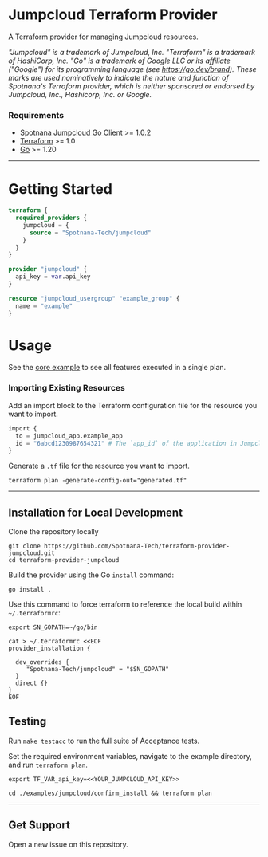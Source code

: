 # Jumpcloud Terraform Provider
A Terraform provider for managing Jumpcloud resources.

_"Jumpcloud" is a trademark of Jumpcloud, Inc.
"Terraform" is a trademark of HashiCorp, Inc.
"Go" is a trademark of Google LLC or its affiliate ("Google") for its programming language (see https://go.dev/brand).
These marks are used nominatively to indicate the nature and function of Spotnana's
Terraform provider, which is neither sponsored or endorsed by Jumpcloud, Inc., Hashicorp, Inc. or Google._

### Requirements
- [Spotnana Jumpcloud Go Client](https://github.com/Spotnana-Tech/sec-jumpcloud-client-go) >= 1.0.2
- [Terraform](https://developer.hashicorp.com/terraform/downloads) >= 1.0
- [Go](https://golang.org/doc/install) >= 1.20

---

# Getting Started
```terraform
terraform {
  required_providers {
    jumpcloud = {
      source = "Spotnana-Tech/jumpcloud"
    }
  }
}

provider "jumpcloud" {
  api_key = var.api_key
}

resource "jumpcloud_usergroup" "example_group" {
  name = "example"
}
```
# Usage
See the [core example](examples/jumpcloud/main.tf) to see all features executed in a single plan.

### Importing Existing Resources
Add an import block to the Terraform configuration file for the resource you want to import.
```terraform
import {
  to = jumpcloud_app.example_app
  id = "6abcd1230987654321" # The `app_id` of the application in Jumpcloud
}
```
Generate a `.tf` file for the resource you want to import.
```shell
terraform plan -generate-config-out="generated.tf"
```
---
## Installation for Local Development
Clone the repository locally
```shell
git clone https://github.com/Spotnana-Tech/terraform-provider-jumpcloud.git
cd terraform-provider-jumpcloud
```
Build the provider using the Go `install` command:

```shell
go install .
```
Use this command to force terraform to reference the local build within `~/.terraformrc`:
```shell
export SN_GOPATH=~/go/bin 

cat > ~/.terraformrc <<EOF
provider_installation {

  dev_overrides {
     "Spotnana-Tech/jumpcloud" = "$SN_GOPATH"  
  }
  direct {}
}
EOF
```

## Testing
Run `make testacc` to run the full suite of Acceptance tests.

Set the required environment variables, navigate to the example directory, and run `terraform plan`.
```shell
export TF_VAR_api_key=<<YOUR_JUMPCLOUD_API_KEY>>

cd ./examples/jumpcloud/confirm_install && terraform plan
```
---


## Get Support
Open a new issue on this repository.
